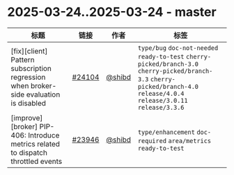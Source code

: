 # 2025-03-24..2025-03-24 - master
| 标题 | 链接 | 作者 | 标签 |
| - | :--: | :--: | - |
| [fix][client] Pattern subscription regression when broker-side evaluation is disabled | [#24104](https://github.com/apache/pulsar/pull/24104) | [@shibd](https://github.com/shibd) | `type/bug` `doc-not-needed` `ready-to-test` `cherry-picked/branch-3.0` `cherry-picked/branch-3.3` `cherry-picked/branch-4.0` `release/4.0.4` `release/3.0.11` `release/3.3.6`  | 
| [improve][broker] PIP-406: Introduce metrics related to dispatch throttled events | [#23946](https://github.com/apache/pulsar/pull/23946) | [@shibd](https://github.com/shibd) | `type/enhancement` `doc-required` `area/metrics` `ready-to-test`  | 

